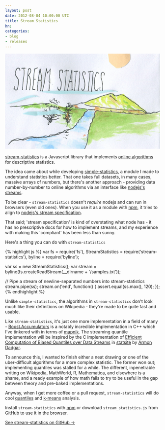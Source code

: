 ```yaml
---
layout: post
date: 2012-08-04 10:00:00 UTC
title: Stream Statistics
hn:
categories:
- blog
- releases
---
```


<img src='/graphics/stream.gif' width='640' height='309' />

[stream-statistics](https://github.com/tmcw/stream-statistics/) is a Javascript library
that implements [online algorithms](http://en.wikipedia.org/wiki/Online_algorithm) for
descriptive statistics.

The idea came about while developing [simple-statistics](http://macwright.org/2012/06/26/simple-statistics.html),
a module I made to understand statistics better. That one takes full datasets,
in many cases, massive arrays of numbers, but there's another approach -
providing data number-by-number to online algorithms via an interface
like [nodejs's streams](http://maxogden.com/node-streams).

To be clear - `stream-statistics` doesn't _require_ nodejs and can run in
browsers (even old ones). When you use it as a module with [npm](https://npmjs.org/),
it tries to align to [nodejs's stream specification](http://nodejs.org/api/stream.html).

That said; 'stream specification' is kind of overstating what node has -
it has no prescriptive docs for how to implement streams, and my experience
with making this 'compliant' has been less than sunny.

Here's a thing you can do with `stream-statistics`

{% highlight js %}
var fs = require('fs'),
    StreamStatistics = require('stream-statistics'),
    byline = require('byline');

var ss = new StreamStatistics();
var stream = byline(fs.createReadStream(__dirname + '/samples.txt'));

// Pipe a stream of newline-separated numbers into stream-statistics
stream.pipe(ss);
stream.on('end', function() {
    assert.equal(ss.max(), 120);
});
{% endhighlight %}

Unlike `simple-statistics`, the algorithms in `stream-statistics`
don't look much like their definitions on Wikipedia - they're made to be quite fast
and usable.

Like `stream-statistics`, it's just one more implementation in a field of
many - [Boost.Accumulators](http://www.boost.org/doc/libs/1_50_0/doc/html/accumulators.html)
is a notably incredible implementation in C++ which I've tinkered with in
terms of [mapnik](http://mapnik.org/). The streaming quantile implementation will
be inspired by the C implementation of [Efficient Computation of Biased Quantiles over Data Streams](http://www.cs.rutgers.edu/~muthu/bquant.pdf)
in [statsite](https://github.com/armon/statsite/) by [Armon Dadgar](http://armondadgar.com/).

To announce this, I wanted to finish either a neat drawing or one of the uber-difficult
algorithms for a more complex statistic. The former won out; implementing
quantiles was stalled for a while. The different, inpenetrable writing
on Wikipedia, MathWorld, R, Mathematica, and elsewhere is a shame, and a ready
example of how math fails to try to be useful in the gap between theory
and pre-baked implementations.

Anyway, when I get more coffee or a pull request, `stream-statistics` will
do cool [quantiles](https://github.com/tmcw/stream-statistics/issues/1) and
[k-means](https://github.com/tmcw/stream-statistics/issues/2) analysis.

Install `stream-statistics` with [npm](http://npmjs.org/) or download
`stream_statistics.js` from GitHub to use it in the browser.

<div class='link-block'>
  <a href='http://github.com/tmcw/stream-statistics'>See stream-statistics on GitHub →</a>
</div>

